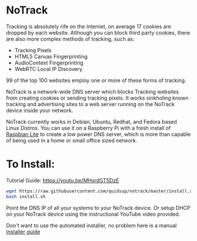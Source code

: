 # NoTrack
Tracking is absolutely rife on the Internet, on average 17 cookies are dropped by each website. Although you can block third party cookies, there are also more complex methods of tracking, such as:
 * Tracking Pixels 
 * HTML5 Canvas Fingerprinting 
 * AudioContext Fingerprinting 
 * WebRTC Local IP Discovery  
  
99 of the top 100 websites employ one or more of these forms of tracking.
  
NoTrack is a network-wide DNS server which blocks Tracking websites from creating cookies or sending tracking pixels. It works sinkholing known tracking and advertising sites to a web server running on the NoTrack device inside your network.
  
NoTrack currently works in Debian, Ubuntu, Redhat, and Fedora based Linux Distros.
You can use it on a Raspberry Pi with a fresh install of [Raspbian Lite](https://www.raspberrypi.org/downloads/raspbian/) to create a low power DNS server, which is more than capable of being used in a home or small office sized network.
  
# To Install:  
Tutorial Guide: https://youtu.be/MHsrdGT5DzE  
```bash
wget https://raw.githubusercontent.com/quidsup/notrack/master/install.sh  
bash install.sh
```

Point the DNS IP of all your systems to your NoTrack device.
Or setup DHCP on your NoTrack device using the instructional YouTube video provided.
  
Don't want to use the automated installer, no problem here is a manual [installer guide](https://github.com/quidsup/notrack/wiki/Custom-Install)
